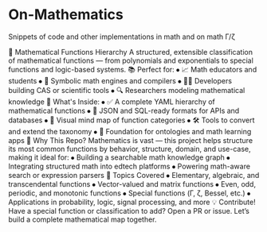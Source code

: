 # On-Mathematics
Snippets of code and other implementations in math and on math Γ/ζ

🧠 Mathematical Functions Hierarchy
A structured, extensible classification of mathematical functions — from polynomials and exponentials to special functions and logic-based systems.
📚 Perfect for:
⦁	📈 Math educators and students
⦁	🧮 Symbolic math engines and compilers
⦁	🧑‍💻 Developers building CAS or scientific tools
⦁	🔍 Researchers modeling mathematical knowledge
📁 What's Inside:
⦁	✅ A complete YAML hierarchy of mathematical functions
⦁	🔄 JSON and SQL-ready formats for APIs and databases
⦁	🧭 Visual mind map of function categories
⦁	🛠️ Tools to convert and extend the taxonomy
⦁	🔗 Foundation for ontologies and math learning apps
🚀 Why This Repo?
Mathematics is vast — this project helps structure its most common functions by behavior, structure, domain, and use-case, making it ideal for:
⦁	Building a searchable math knowledge graph
⦁	Integrating structured math into edtech platforms
⦁	Powering math-aware search or expression parsers
🧩 Topics Covered
⦁	Elementary, algebraic, and transcendental functions
⦁	Vector-valued and matrix functions
⦁	Even, odd, periodic, and monotonic functions
⦁	Special functions (Γ, ζ, Bessel, etc.)
⦁	Applications in probability, logic, signal processing, and more
💡 Contribute!
Have a special function or classification to add? Open a PR or issue. Let’s build a complete mathematical map together.

